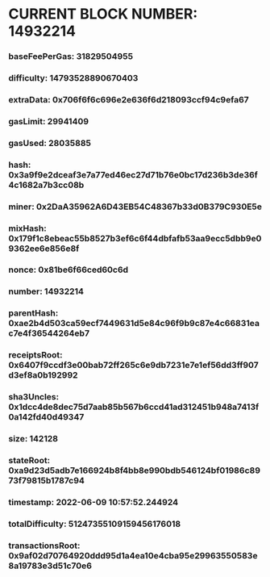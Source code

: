 # CURRENT BLOCK NUMBER: 14932214

### baseFeePerGas: 31829504955
### difficulty: 14793528890670403
### extraData: 0x706f6f6c696e2e636f6d218093ccf94c9efa67
### gasLimit: 29941409
### gasUsed: 28035885
### hash: 0x3a9f9e2dceaf3e7a77ed46ec27d71b76e0bc17d236b3de36f4c1682a7b3cc08b
### miner: 0x2DaA35962A6D43EB54C48367b33d0B379C930E5e
### mixHash: 0x179f1c8ebeac55b8527b3ef6c6f44dbfafb53aa9ecc5dbb9e09362ee6e856e8f
### nonce: 0x81be6f66ced60c6d
### number: 14932214
### parentHash: 0xae2b4d503ca59ecf7449631d5e84c96f9b9c87e4c66831eac7e4f36544264eb7
### receiptsRoot: 0x6407f9ccdf3e00bab72ff265c6e9db7231e7e1ef56dd3ff907d3ef8a0b192992
### sha3Uncles: 0x1dcc4de8dec75d7aab85b567b6ccd41ad312451b948a7413f0a142fd40d49347
### size: 142128
### stateRoot: 0xa9d23d5adb7e166924b8f4bb8e990bdb546124bf01986c8973f79815b1787c94
### timestamp: 2022-06-09 10:57:52.244924
### totalDifficulty: 51247355109159456176018
### transactionsRoot: 0x9af02d70764920ddd95d1a4ea10e4cba95e29963550583e8a19783e3d51c70e6
